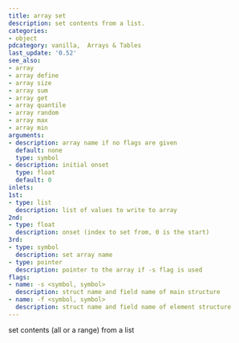 ```yaml
---
title: array set
description: set contents from a list.
categories:
- object
pdcategory: vanilla,  Arrays & Tables
last_update: '0.52'
see_also:
- array
- array define
- array size
- array sum
- array get
- array quantile
- array random
- array max
- array min
arguments:
- description: array name if no flags are given 
  default: none
  type: symbol
- description: initial onset 
  type: float
  default: 0
inlets:
1st:
- type: list
  description: list of values to write to array
2nd:
- type: float
  description: onset (index to set from, 0 is the start)
3rd:
- type: symbol
  description: set array name
- type: pointer
  description: pointer to the array if -s flag is used
flags:
- name: -s <symbol, symbol>
  description: struct name and field name of main structure
- name: -f <symbol, symbol>
  description: struct name and field name of element structure
---
```

set contents (all or a range) from a list
